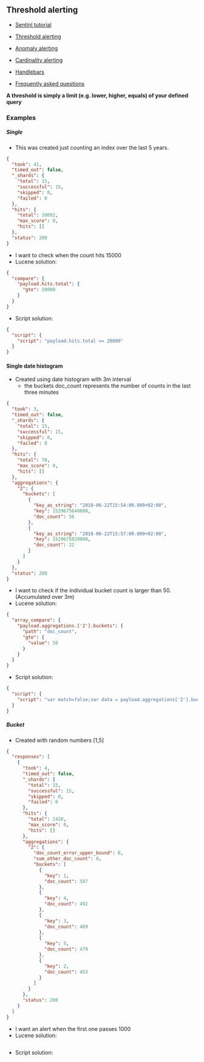 ## Threshold alerting

- [Sentinl tutorial](README.md)

- [Threshold alerting](threshold_alert.md)
- [Anomaly alerting](anomaly_alert.md)
- [Cardinality alerting](cardinality_alert.md)
- [Handlebars](handlebars.md)
- [Frequently asked questions](FAQ.md)


**A threshold is simply a limit (e.g. lower, higher, equals) of your defined query**


### Examples

##### Single

- This was created just counting an index over the last 5 years.

```json
{
  "took": 41,
  "timed_out": false,
  "_shards": {
    "total": 15,
    "successful": 15,
    "skipped": 0,
    "failed": 0
  },
  "hits": {
    "total": 10092,
    "max_score": 0,
    "hits": []
  },
  "status": 200
}
```

- I want to check when the count hits 15000
- Lucene solution:

```json
{
  "compare": {
    "payload.hits.total": {
      "gte": 20000
    }
  }
}
```


- Script solution:

```json
{
  "script": {
    "script": "payload.hits.total >= 20000"
  }
}
```

#### Single date histogram

- Created using date histogram with 3m interval
  - the buckets doc_count represents the number of counts in the last three minutes

```json
{
  "took": 3,
  "timed_out": false,
  "_shards": {
    "total": 15,
    "successful": 15,
    "skipped": 0,
    "failed": 0
  },
  "hits": {
    "total": 78,
    "max_score": 0,
    "hits": []
  },
  "aggregations": {
    "2": {
      "buckets": [
        {
          "key_as_string": "2018-06-22T15:54:00.000+02:00",
          "key": 1529675640000,
          "doc_count": 56
        },
        {
          "key_as_string": "2018-06-22T15:57:00.000+02:00",
          "key": 1529675820000,
          "doc_count": 22
        }
      ]
    }
  },
  "status": 200
}

```
- I want to check if the individual bucket count is larger than 50. (Accumulated over 3m)
- Lucene solution:

```json
{
  "array_compare": {
    "payload.aggregations.['2'].buckets": {
      "path": "doc_count",
      "gte": {
        "value": 50
      }
    }
  }
}

```

- Script solution:

```json
{
  "script": {
    "script": "var match=false;var data = payload.aggregations['2'].buckets; for (var i in data) { if(data[i].doc_count > 50){match = true;break;}}match;"
  }
}
```


##### Bucket
- Created with random numbers [1,5]

```json
{
  "responses": [
    {
      "took": 4,
      "timed_out": false,
      "_shards": {
        "total": 15,
        "successful": 15,
        "skipped": 0,
        "failed": 0
      },
      "hits": {
        "total": 2420,
        "max_score": 0,
        "hits": []
      },
      "aggregations": {
        "2": {
          "doc_count_error_upper_bound": 0,
          "sum_other_doc_count": 0,
          "buckets": [
            {
              "key": 1,
              "doc_count": 507
            },
            {
              "key": 4,
              "doc_count": 492
            },
            {
              "key": 3,
              "doc_count": 489
            },
            {
              "key": 5,
              "doc_count": 479
            },
            {
              "key": 2,
              "doc_count": 453
            }
          ]
        }
      },
      "status": 200
    }
  ]
}
```

- I want an alert when the first one passes 1000
- Lucene solution:

```json

```

- Script solution:

```json

```

